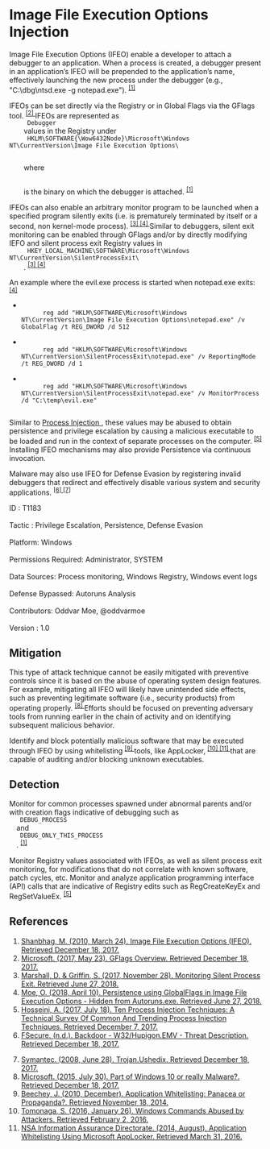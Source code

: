 <div class="container-fluid">
 <h1>
  Image File Execution Options Injection
 </h1>
 <div class="row">
  <div class="col-md-8 description-body">
   <p>
    Image File Execution Options (IFEO) enable a developer to attach a debugger to an application. When a process is created, a debugger present in an application’s IFEO will be prepended to the application’s name, effectively launching the new process under the debugger (e.g., "C:\dbg\ntsd.exe -g  notepad.exe").
    <span class="scite-citeref-number" data-reference="Microsoft Dev Blog IFEO Mar 2010" id="scite-ref-1-a">
     <sup>
      <a aria-describedby="qtip-0" data-hasqtip="0" href="https://blogs.msdn.microsoft.com/mithuns/2010/03/24/image-file-execution-options-ifeo/" target="_blank">
       [1]
      </a>
     </sup>
    </span>
   </p>
   <p>
    IFEOs can be set directly via the Registry or in Global Flags via the GFlags tool.
    <span class="scite-citeref-number" data-reference="Microsoft GFlags Mar 2017" id="scite-ref-2-a">
     <sup>
      <a aria-describedby="qtip-1" data-hasqtip="1" href="https://docs.microsoft.com/windows-hardware/drivers/debugger/gflags-overview" target="_blank">
       [2]
      </a>
     </sup>
    </span>
    IFEOs are represented as
    <code>
     Debugger
    </code>
    values in the Registry under
    <code>
     HKLM\SOFTWARE{\Wow6432Node}\Microsoft\Windows NT\CurrentVersion\Image File Execution Options\
     <executable>
     </executable>
    </code>
    where
    <code>
     <executable>
     </executable>
    </code>
    is the binary on which the debugger is attached.
    <span class="scite-citeref-number" data-reference="Microsoft Dev Blog IFEO Mar 2010" id="scite-ref-1-a">
     <sup>
      <a aria-describedby="qtip-0" data-hasqtip="0" href="https://blogs.msdn.microsoft.com/mithuns/2010/03/24/image-file-execution-options-ifeo/" target="_blank">
       [1]
      </a>
     </sup>
    </span>
   </p>
   <p>
    IFEOs can also enable an arbitrary monitor program to be launched when a specified program silently exits (i.e. is prematurely terminated by itself or a second, non kernel-mode process).
    <span class="scite-citeref-number" data-reference="Microsoft Silent Process Exit NOV 2017" id="scite-ref-3-a">
     <sup>
      <a aria-describedby="qtip-2" data-hasqtip="2" href="https://docs.microsoft.com/windows-hardware/drivers/debugger/registry-entries-for-silent-process-exit" target="_blank">
       [3]
      </a>
     </sup>
    </span>
    <span class="scite-citeref-number" data-reference="Oddvar Moe IFEO APR 2018" id="scite-ref-4-a">
     <sup>
      <a aria-describedby="qtip-3" data-hasqtip="3" href="https://oddvar.moe/2018/04/10/persistence-using-globalflags-in-image-file-execution-options-hidden-from-autoruns-exe/" target="_blank">
       [4]
      </a>
     </sup>
    </span>
    Similar to debuggers, silent exit monitoring can be enabled through GFlags and/or by directly modifying IEFO and silent process exit Registry values in
    <code>
     HKEY_LOCAL_MACHINE\SOFTWARE\Microsoft\Windows NT\CurrentVersion\SilentProcessExit\
    </code>
    .
    <span class="scite-citeref-number" data-reference="Microsoft Silent Process Exit NOV 2017" id="scite-ref-3-a">
     <sup>
      <a aria-describedby="qtip-2" data-hasqtip="2" href="https://docs.microsoft.com/windows-hardware/drivers/debugger/registry-entries-for-silent-process-exit" target="_blank">
       [3]
      </a>
     </sup>
    </span>
    <span class="scite-citeref-number" data-reference="Oddvar Moe IFEO APR 2018" id="scite-ref-4-a">
     <sup>
      <a aria-describedby="qtip-3" data-hasqtip="3" href="https://oddvar.moe/2018/04/10/persistence-using-globalflags-in-image-file-execution-options-hidden-from-autoruns-exe/" target="_blank">
       [4]
      </a>
     </sup>
    </span>
   </p>
   <p>
    An example where the evil.exe process is started when notepad.exe exits:
    <span class="scite-citeref-number" data-reference="Oddvar Moe IFEO APR 2018" id="scite-ref-4-a">
     <sup>
      <a aria-describedby="qtip-3" data-hasqtip="3" href="https://oddvar.moe/2018/04/10/persistence-using-globalflags-in-image-file-execution-options-hidden-from-autoruns-exe/" target="_blank">
       [4]
      </a>
     </sup>
    </span>
   </p>
   <ul>
    <li>
     <code>
      reg add "HKLM\SOFTWARE\Microsoft\Windows NT\CurrentVersion\Image File Execution Options\notepad.exe" /v GlobalFlag /t REG_DWORD /d 512
     </code>
    </li>
    <li>
     <code>
      reg add "HKLM\SOFTWARE\Microsoft\Windows NT\CurrentVersion\SilentProcessExit\notepad.exe" /v ReportingMode /t REG_DWORD /d 1
     </code>
    </li>
    <li>
     <code>
      reg add "HKLM\SOFTWARE\Microsoft\Windows NT\CurrentVersion\SilentProcessExit\notepad.exe" /v MonitorProcess /d "C:\temp\evil.exe"
     </code>
    </li>
   </ul>
   <p>
    Similar to
    <a href="https://attack.mitre.org/techniques/T1055">
     Process Injection
    </a>
    , these values may be abused to obtain persistence and privilege escalation by causing a malicious executable to be loaded and run in the context of separate processes on the computer.
    <span class="scite-citeref-number" data-reference="Endgame Process Injection July 2017" id="scite-ref-5-a">
     <sup>
      <a aria-describedby="qtip-4" data-hasqtip="4" href="https://www.endgame.com/blog/technical-blog/ten-process-injection-techniques-technical-survey-common-and-trending-process" target="_blank">
       [5]
      </a>
     </sup>
    </span>
    Installing IFEO mechanisms may also provide Persistence via continuous invocation.
   </p>
   <p>
    Malware may also use IFEO for Defense Evasion by registering invalid debuggers that redirect and effectively disable various system and security applications.
    <span class="scite-citeref-number" data-reference="FSecure Hupigon" id="scite-ref-6-a">
     <sup>
      <a aria-describedby="qtip-5" data-hasqtip="5" href="https://www.f-secure.com/v-descs/backdoor_w32_hupigon_emv.shtml" target="_blank">
       [6]
      </a>
     </sup>
    </span>
    <span class="scite-citeref-number" data-reference="Symantec Ushedix June 2008" id="scite-ref-7-a">
     <sup>
      <a aria-describedby="qtip-6" data-hasqtip="6" href="https://www.symantec.com/security_response/writeup.jsp?docid=2008-062807-2501-99&amp;tabid=2" target="_blank">
       [7]
      </a>
     </sup>
    </span>
   </p>
  </div>
  <div class="col-md-4">
   <div class="card">
    <div class="card-body">
     <div class="card-data">
      <span class="h5 card-title">
       ID
      </span>
      : T1183
      <br/>
      <br/>
     </div>
     <div class="card-data">
      <span class="h5 card-title">
      </span>
     </div>
     <div class="card-data">
      <span class="h5 card-title">
       Tactic
      </span>
      : Privilege Escalation, Persistence, Defense Evasion
      <br/>
      <br/>
     </div>
     <div class="card-data">
      <span class="h5 card-title">
       Platform:
      </span>
      Windows
      <br/>
      <br/>
     </div>
     <div class="card-data">
      <span class="h5 card-title">
       Permissions Required:
      </span>
      Administrator, SYSTEM
      <br/>
      <br/>
     </div>
     <div class="card-data">
      <span class="h5 card-title">
      </span>
     </div>
     <div class="card-data">
      <span class="h5 card-title">
       Data Sources:
      </span>
      Process monitoring, Windows Registry, Windows event logs
      <br/>
      <br/>
     </div>
     <div class="card-data">
      <span class="h5 card-title">
      </span>
     </div>
     <div class="card-data">
      <span class="h5 card-title">
      </span>
     </div>
     <div class="card-data">
      <span class="h5 card-title">
       Defense Bypassed:
      </span>
      Autoruns Analysis
      <br/>
      <br/>
     </div>
     <div class="card-data">
      <span class="h5 card-title">
      </span>
     </div>
     <div class="card-data">
      <span class="h5 card-title">
      </span>
     </div>
     <div class="card-data">
      <span class="h5 card-title">
       Contributors:
      </span>
      Oddvar Moe, @oddvarmoe
      <br/>
      <br/>
     </div>
     <div class="card-data">
      <span class="h5 card-title">
       Version
      </span>
      : 1.0
     </div>
    </div>
   </div>
  </div>
 </div>
 <h2 class="pt-3" id="mitigation">
  Mitigation
 </h2>
 <p>
  This type of attack technique cannot be easily mitigated with preventive controls since it is based on the abuse of operating system design features. For example, mitigating all IFEO will likely have unintended side effects, such as preventing legitimate software (i.e., security products) from operating properly.
  <span class="scite-citeref-number" data-reference="Microsoft IFEOorMalware July 2015" id="scite-ref-8-a">
   <sup>
    <a aria-describedby="qtip-7" data-hasqtip="7" href="https://answers.microsoft.com/windows/forum/windows_10-security/part-of-windows-10-or-really-malware/af715663-a34a-423c-850d-2a46f369a54c" target="_blank">
     [8]
    </a>
   </sup>
  </span>
  Efforts should be focused on preventing adversary tools from running earlier in the chain of activity and on identifying subsequent malicious behavior.
 </p>
 <p>
  Identify and block potentially malicious software that may be executed through IFEO by using whitelisting
  <span class="scite-citeref-number" data-reference="Beechey 2010" id="scite-ref-9-a">
   <sup>
    <a aria-describedby="qtip-8" data-hasqtip="8" href="http://www.sans.org/reading-room/whitepapers/application/application-whitelisting-panacea-propaganda-33599" target="_blank">
     [9]
    </a>
   </sup>
  </span>
  tools, like AppLocker,
  <span class="scite-citeref-number" data-reference="Windows Commands JPCERT" id="scite-ref-10-a">
   <sup>
    <a aria-describedby="qtip-9" data-hasqtip="9" href="http://blog.jpcert.or.jp/2016/01/windows-commands-abused-by-attackers.html" target="_blank">
     [10]
    </a>
   </sup>
  </span>
  <span class="scite-citeref-number" data-reference="NSA MS AppLocker" id="scite-ref-11-a">
   <sup>
    <a aria-describedby="qtip-10" data-hasqtip="10" href="https://www.iad.gov/iad/library/ia-guidance/tech-briefs/application-whitelisting-using-microsoft-applocker.cfm" target="_blank">
     [11]
    </a>
   </sup>
  </span>
  that are capable of auditing and/or blocking unknown executables.
 </p>
 <h2 class="pt-3" id="detection">
  Detection
 </h2>
 <p>
  Monitor for common processes spawned under abnormal parents and/or with creation flags indicative of debugging such as
  <code>
   DEBUG_PROCESS
  </code>
  and
  <code>
   DEBUG_ONLY_THIS_PROCESS
  </code>
  .
  <span class="scite-citeref-number" data-reference="Microsoft Dev Blog IFEO Mar 2010" id="scite-ref-1-a">
   <sup>
    <a aria-describedby="qtip-0" data-hasqtip="0" href="https://blogs.msdn.microsoft.com/mithuns/2010/03/24/image-file-execution-options-ifeo/" target="_blank">
     [1]
    </a>
   </sup>
  </span>
 </p>
 <p>
  Monitor Registry values associated with IFEOs, as well as silent process exit monitoring, for modifications that do not correlate with known software, patch cycles, etc. Monitor and analyze application programming interface (API) calls that are indicative of Registry edits such as RegCreateKeyEx and RegSetValueEx.
  <span class="scite-citeref-number" data-reference="Endgame Process Injection July 2017" id="scite-ref-5-a">
   <sup>
    <a aria-describedby="qtip-4" data-hasqtip="4" href="https://www.endgame.com/blog/technical-blog/ten-process-injection-techniques-technical-survey-common-and-trending-process" target="_blank">
     [5]
    </a>
   </sup>
  </span>
 </p>
 <h2 class="pt-3" id="references">
  References
 </h2>
 <div class="row">
  <div class="col">
   <ol>
    <li>
     <span class="scite-citation" id="scite-1">
      <span class="scite-citation-text">
       <a class="external text" href="https://blogs.msdn.microsoft.com/mithuns/2010/03/24/image-file-execution-options-ifeo/" name="scite-1" rel="nofollow" target="_blank">
        Shanbhag, M. (2010, March 24). Image File Execution Options (IFEO). Retrieved December 18, 2017.
       </a>
      </span>
     </span>
    </li>
    <li>
     <span class="scite-citation" id="scite-2">
      <span class="scite-citation-text">
       <a class="external text" href="https://docs.microsoft.com/windows-hardware/drivers/debugger/gflags-overview" name="scite-2" rel="nofollow" target="_blank">
        Microsoft. (2017, May 23). GFlags Overview. Retrieved December 18, 2017.
       </a>
      </span>
     </span>
    </li>
    <li>
     <span class="scite-citation" id="scite-3">
      <span class="scite-citation-text">
       <a class="external text" href="https://docs.microsoft.com/windows-hardware/drivers/debugger/registry-entries-for-silent-process-exit" name="scite-3" rel="nofollow" target="_blank">
        Marshall, D. &amp; Griffin, S. (2017, November 28). Monitoring Silent Process Exit. Retrieved June 27, 2018.
       </a>
      </span>
     </span>
    </li>
    <li>
     <span class="scite-citation" id="scite-4">
      <span class="scite-citation-text">
       <a class="external text" href="https://oddvar.moe/2018/04/10/persistence-using-globalflags-in-image-file-execution-options-hidden-from-autoruns-exe/" name="scite-4" rel="nofollow" target="_blank">
        Moe, O. (2018, April 10). Persistence using GlobalFlags in Image File Execution Options - Hidden from Autoruns.exe. Retrieved June 27, 2018.
       </a>
      </span>
     </span>
    </li>
    <li>
     <span class="scite-citation" id="scite-5">
      <span class="scite-citation-text">
       <a class="external text" href="https://www.endgame.com/blog/technical-blog/ten-process-injection-techniques-technical-survey-common-and-trending-process" name="scite-5" rel="nofollow" target="_blank">
        Hosseini, A. (2017, July 18). Ten Process Injection Techniques: A Technical Survey Of Common And Trending Process Injection Techniques. Retrieved December 7, 2017.
       </a>
      </span>
     </span>
    </li>
    <li>
     <span class="scite-citation" id="scite-6">
      <span class="scite-citation-text">
       <a class="external text" href="https://www.f-secure.com/v-descs/backdoor_w32_hupigon_emv.shtml" name="scite-6" rel="nofollow" target="_blank">
        FSecure. (n.d.). Backdoor - W32/Hupigon.EMV - Threat Description. Retrieved December 18, 2017.
       </a>
      </span>
     </span>
    </li>
   </ol>
  </div>
  <div class="col">
   <ol start="7.5">
    <li>
     <span class="scite-citation" id="scite-7">
      <span class="scite-citation-text">
       <a class="external text" href="https://www.symantec.com/security_response/writeup.jsp?docid=2008-062807-2501-99&amp;tabid=2" name="scite-7" rel="nofollow" target="_blank">
        Symantec. (2008, June 28). Trojan.Ushedix. Retrieved December 18, 2017.
       </a>
      </span>
     </span>
    </li>
    <li>
     <span class="scite-citation" id="scite-8">
      <span class="scite-citation-text">
       <a class="external text" href="https://answers.microsoft.com/windows/forum/windows_10-security/part-of-windows-10-or-really-malware/af715663-a34a-423c-850d-2a46f369a54c" name="scite-8" rel="nofollow" target="_blank">
        Microsoft. (2015, July 30). Part of Windows 10 or really Malware?. Retrieved December 18, 2017.
       </a>
      </span>
     </span>
    </li>
    <li>
     <span class="scite-citation" id="scite-9">
      <span class="scite-citation-text">
       <a class="external text" href="http://www.sans.org/reading-room/whitepapers/application/application-whitelisting-panacea-propaganda-33599" name="scite-9" rel="nofollow" target="_blank">
        Beechey, J. (2010, December). Application Whitelisting: Panacea or Propaganda?. Retrieved November 18, 2014.
       </a>
      </span>
     </span>
    </li>
    <li>
     <span class="scite-citation" id="scite-10">
      <span class="scite-citation-text">
       <a class="external text" href="http://blog.jpcert.or.jp/2016/01/windows-commands-abused-by-attackers.html" name="scite-10" rel="nofollow" target="_blank">
        Tomonaga, S. (2016, January 26). Windows Commands Abused by Attackers. Retrieved February 2, 2016.
       </a>
      </span>
     </span>
    </li>
    <li>
     <span class="scite-citation" id="scite-11">
      <span class="scite-citation-text">
       <a class="external text" href="https://www.iad.gov/iad/library/ia-guidance/tech-briefs/application-whitelisting-using-microsoft-applocker.cfm" name="scite-11" rel="nofollow" target="_blank">
        NSA Information Assurance Directorate. (2014, August). Application Whitelisting Using Microsoft AppLocker. Retrieved March 31, 2016.
       </a>
      </span>
     </span>
    </li>
   </ol>
  </div>
 </div>
</div>
